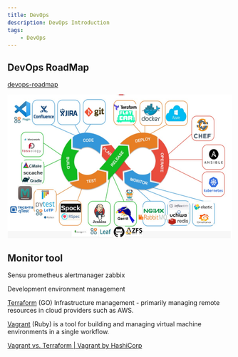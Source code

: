 ```yaml
---
title: DevOps
description: DevOps Introduction
tags:
    - DevOps
---
```

## DevOps RoadMap

[devops-roadmap](https://github.com/raycad/devops-roadmap)

![Devops Tools](devops.png)

## Monitor tool

Sensu
prometheus alertmanager
zabbix

Development environment management

[Terraform](https://www.terraform.io/) (GO) Infrastructure management -
primarily managing remote resources in cloud providers such as AWS.

[Vagrant](https://www.vagrantup.com/intro)
(Ruby) is a tool for building and managing virtual
machine environments in a single workflow.

[Vagrant vs. Terraform | Vagrant by HashiCorp](https://www.vagrantup.com/intro/vs/terraform)
